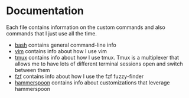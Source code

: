 Documentation
=============
Each file contains information on the custom commands and also commands that I
just use all the time.
- [bash](bash.md) contains general command-line info
- [vim](vim.md) contains info about how I use vim
- [tmux](tmux.md) contains info about how I use tmux. Tmux is a multiplexer
  that allows me to have lots of different terminal sessions open and switch
  between them
- [fzf](fzf.md) contains info about how I use the fzf fuzzy-finder
- [hammerspoon](hammerspoon.md) contains info about customizations that
  leverage hammerspoon
